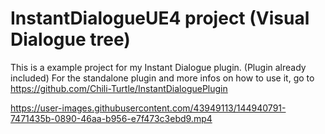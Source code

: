 # InstantDialogueUE4 project (Visual Dialogue tree)

This is a example project for my Instant Dialogue plugin. (Plugin already included)
For the standalone plugin and more infos on how to use it, go to https://github.com/Chili-Turtle/InstantDialoguePlugin

https://user-images.githubusercontent.com/43949113/144940791-7471435b-0890-46aa-b956-e7f473c3ebd9.mp4
